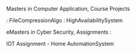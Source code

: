 Masters in Computer Application, Course Projects

: FileCompressionAlgo
: HighAvailabilitySystem


eMasters in Cyber Security, Assignments :

IOT Assignment - Home AutomationSystem
